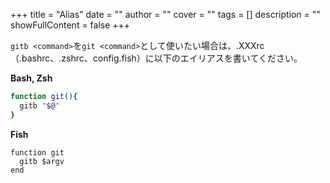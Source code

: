 +++
title = "Alias"
date = ""
author = ""
cover = ""
tags = []
description = ""
showFullContent = false
+++

`gitb <command>`を`git <command>`として使いたい場合は、.XXXrc（.bashrc、.zshrc、config.fish）に以下のエイリアスを書いてください。

__Bash, Zsh__

```bash
function git(){
  gitb "$@"
}
```

__Fish__

```fish
function git
  gitb $argv
end
```